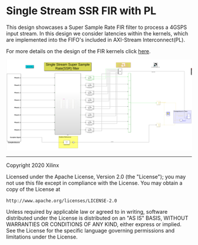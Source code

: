 # Single Stream SSR FIR with PL
This design showcases a Super Sample Rate FIR filter to process a 4GSPS input stream. In this design we consider latencies within the kernels, which are implemented into the FIFO's included in AXI-Stream Interconnect(PL).

For more details on the design of the FIR kernels click [here](https://github.com/Xilinx/Vitis-Tutorials/blob/master/AI_Engine_Development/Design_Tutorials/02-super_sampling_rate_fir/SingleStreamSSR). 


![](images/SingleStreamSSR_withPL.PNG)

------------
Copyright 2020 Xilinx

Licensed under the Apache License, Version 2.0 (the "License");
you may not use this file except in compliance with the License.
You may obtain a copy of the License at

    http://www.apache.org/licenses/LICENSE-2.0

Unless required by applicable law or agreed to in writing, software
distributed under the License is distributed on an "AS IS" BASIS,
WITHOUT WARRANTIES OR CONDITIONS OF ANY KIND, either express or implied.
See the License for the specific language governing permissions and
limitations under the License.
